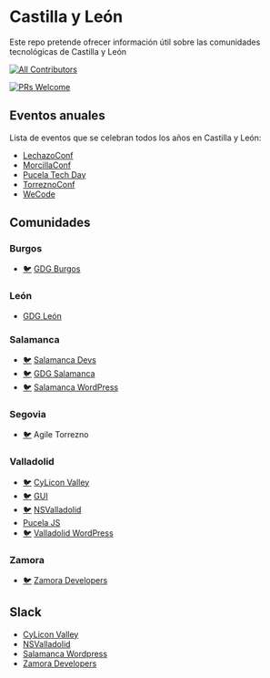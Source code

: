 # Castilla y León
Este repo pretende ofrecer información útil sobre las comunidades tecnológicas de Castilla y León

[![All Contributors](https://img.shields.io/badge/all_contributors-1-orange.svg?style=flat-square)](#contributors)
 
[![PRs Welcome](https://img.shields.io/badge/PRs-welcome-brightgreen.svg)](CONTRIBUTING.md)

## Eventos anuales

Lista de eventos que se celebran todos los años en Castilla y León:

* [LechazoConf](https://lechazoconf.com/)
* [MorcillaConf](http://morcillaconf.es/)
* [Pucela Tech Day](https://pucelatechday.com/)
* [TorreznoConf](https://torreznoconf.com/)
* [WeCode](https://wecodefest.com/)

## Comunidades

### Burgos

* [:bird:](https://twitter.com/gdgburgos) [GDG Burgos](https://www.meetup.com/es-ES/GDG-Burgos/)

### León

* [GDG León](https://www.meetup.com/es-ES/GDG-Leon-Esp/)

### Salamanca

* [:bird:](https://twitter.com/DevsSalamanca) [Salamanca Devs](https://www.meetup.com/es-ES/Salamanca-Devs/)
* [:bird:](https://twitter.com/gdgsalamanca) [GDG Salamanca](https://www.meetup.com/es-ES/GDGSalamanca/)
* [:bird:](https://twitter.com/wpsalamanca) [Salamanca WordPress](https://www.meetup.com/es-ES/Salamanca-WordPress-Meetup/)

### Segovia

* [:bird:](https://twitter.com/agiletorrezno) Agile Torrezno

### Valladolid

* [:bird:](https://twitter.com/cylicon_valley) [CyLicon Valley](https://www.meetup.com/es-ES/Cylicon-Valley/)
* [:bird:](https://twitter.com/gui_uva) [GUI](https://www.meetup.com/es-ES/guiuva/)
* [:bird:](https://twitter.com/NSValladolid) [NSValladolid](https://www.meetup.com/es-ES/NSValladolid/)
* [Pucela JS](https://www.meetup.com/es-ES/Pucela-JS/)
* [:bird:](https://twitter.com/wpvalladolid) [Valladolid WordPress](https://www.meetup.com/es-ES/Valladolid-WordPress-Meetup/)

### Zamora
* [:bird:](https://twitter.com/ZamoraDevs) [Zamora Developers](https://www.meetup.com/es-ES/Zamora-Developers/)

## Slack

* [CyLicon Valley](https://cyliconvalley.herokuapp.com/)
* [NSValladolid](https://nsvalladolid.slack.com/join/shared_invite/enQtNDU0NDAzOTQ2NTAyLWU5OTAxN2M4NmM5NWNmYjQ1NmFiZGQ1NTQwNjdjZjc2MTg5NWI4ZmI3YzIyYTAyZWE0YWY4NWRhMWNmYTgwOTI)
* [Salamanca Wordpress](https://wp-salamanca.slack.com/join/shared_invite/enQtNjE5ODk0MDAxNjE2LTE4NjcxMzA3MTNhMzNhOWVmODgzM2RmNWQwNjZhYWE0OWExY2YzMzhkZmU4ZDZlZDhhODdhZTk5MTc2MzBkOTI)
* [Zamora Developers](https://zamoradevelopers.slack.com/join/shared_invite/enQtNzkyNjIyMTA4MTUxLWMxYjUxNDQ1NWEzMjcyOGEwZWEwMzNjYTZhODViOGVmYzc1NTM1NzIyZGEyYzM3ZjJkODk1NWY2YzVkYTE0NTM)
